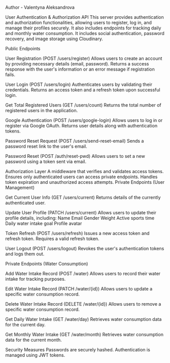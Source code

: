 
<!-- prettier-ignore-start -->

Author - Valentyna Aleksandrova

User Authentication & Authorization API
This server provides authentication and authorization functionalities, allowing users to register, log in, and manage their profiles securely. It also includes endpoints for tracking daily and monthly water consumption. It includes social authentication, password recovery, and image storage using Cloudinary.


Public Endpoints

User Registration (POST /users/register)
Allows users to create an account by providing necessary details (email, password).
Returns a success response with the user's information or an error message if registration fails.

User Login (POST /users/login)
Authenticates users by validating their credentials.
Returns an access token and a refresh token upon successful login.

Get Total Registered Users (GET /users/count)
Returns the total number of registered users in the application.

Google Authentication (POST /users/google-login)
Allows users to log in or register via Google OAuth.
Returns user details along with authentication tokens.

Password Reset Request (POST /users/send-reset-email)
Sends a password reset link to the user's email.

Password Reset (POST /auth/reset-pwd)
Allows users to set a new password using a token sent via email.

Authorization Layer
A middleware that verifies and validates access tokens.
Ensures only authenticated users can access private endpoints.
Handles token expiration and unauthorized access attempts.
Private Endpoints (User Management)

Get Current User Info (GET /users/current)
Returns details of the currently authenticated user.

Update User Profile (PATCH /users/current)
Allows users to update their profile details, including:
Name
Email
Gender
Weight
Active sports time
Daily water intake goal
Profile avatar

Token Refresh (POST /users/refresh)
Issues a new access token and refresh token.
Requires a valid refresh token.

User Logout (POST /users/logout)
Revokes the user's authentication tokens and logs them out.


Private Endpoints (Water Consumption)

Add Water Intake Record (POST /water)
Allows users to record their water intake for tracking purposes.

Edit Water Intake Record (PATCH /water/{id})
Allows users to update a specific water consumption record.

Delete Water Intake Record (DELETE /water/{id})
Allows users to remove a specific water consumption record.

Get Daily Water Intake (GET /water/day)
Retrieves water consumption data for the current day.

Get Monthly Water Intake (GET /water/month)
Retrieves water consumption data for the current month.

Security Measures
Passwords are securely hashed.
Authentication is managed using JWT tokens.


<!-- prettier-ignore-end -->